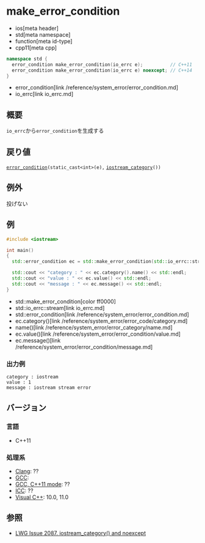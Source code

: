# make_error_condition
* ios[meta header]
* std[meta namespace]
* function[meta id-type]
* cpp11[meta cpp]

```cpp
namespace std {
  error_condition make_error_condition(io_errc e);          // C++11
  error_condition make_error_condition(io_errc e) noexcept; // C++14
}
```
* error_condition[link /reference/system_error/error_condition.md]
* io_errc[link io_errc.md]

## 概要
`io_errc`から`error_condition`を生成する


## 戻り値
[`error_condition`](/reference/system_error/error_condition.md)`(static_cast<int>(e),` [`iostream_category`](iostream_category.md)`())`


## 例外
投げない


## 例
```cpp
#include <iostream>

int main()
{
  std::error_condition ec = std::make_error_condition(std::io_errc::stream);

  std::cout << "category : " << ec.category().name() << std::endl;
  std::cout << "value : " << ec.value() << std::endl;
  std::cout << "message : " << ec.message() << std::endl;
}
```
* std::make_error_condition[color ff0000]
* std::io_errc::stream[link io_errc.md]
* std::error_condition[link /reference/system_error/error_condition.md]
* ec.category()[link /reference/system_error/error_code/category.md]
* name()[link /reference/system_error/error_category/name.md]
* ec.value()[link /reference/system_error/error_condition/value.md]
* ec.message()[link /reference/system_error/error_condition/message.md]

### 出力例
```
category : iostream
value : 1
message : iostream stream error
```

## バージョン
### 言語
- C++11

### 処理系
- [Clang](/implementation.md#clang): ??
- [GCC](/implementation.md#gcc):
- [GCC, C++11 mode](/implementation.md#gcc): ??
- [ICC](/implementation.md#icc): ??
- [Visual C++](/implementation.md#visual_cpp): 10.0, 11.0


## 参照
- [LWG Issue 2087. iostream_category() and noexcept](http://www.open-std.org/jtc1/sc22/wg21/docs/lwg-defects.html#2087)

